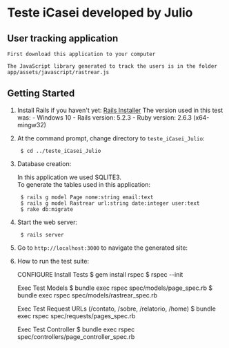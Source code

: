 # Teste iCasei developed by Julio

## User tracking application

	First download this application to your computer

	The JavaScript library generated to track the users is in the folder app/assets/javascript/rastrear.js


## Getting Started

1. Install Rails if you haven't yet:
    [Rails Installer](http://railsinstaller.org/pt-BR)
    The version used in this test was:
    	-   Windows 10
        -	Rails version: 5.2.3
		-	Ruby version: 2.6.3 (x64-mingw32)

2. At the command prompt, change directory to `teste_iCasei_Julio`:

		$ cd ../teste_iCasei_Julio

3. Database creation:
	
	In this application we used SQLITE3.	
	To generate the tables used in this application:

        $ rails g model Page nome:string email:text
		$ rails g model Rastrear url:string date:integer user:text
		$ rake db:migrate


4. Start the web server:

        $ rails server

5. Go to `http://localhost:3000` to navigate the generated site:


6. How to run the test suite:
   
   CONFIGURE
		Install Tests
		$ gem install rspec
		$ rspec --init

	Exec Test Models
		$ bundle exec rspec spec/models/page_spec.rb
		$ bundle exec rspec spec/models/rastrear_spec.rb
	
	Exec Test Request URLs (/contato, /sobre, /relatorio, /home)
		$ bundle exec rspec spec/requests/pages_spec.rb

	Exec Test Controller
		$ bundle exec rspec spec/controllers/page_controller_spec.rb 